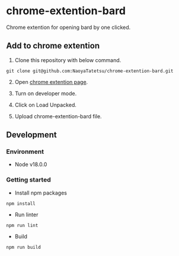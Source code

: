 # chrome-extention-bard
Chrome extention for opening bard by one clicked.

## Add to chrome extention
1. Clone this repository with below command.  

```
git clone git@github.com:NaoyaTatetsu/chrome-extention-bard.git
```

2. Open [chrome extention page](chrome://extensions/).

3. Turn on developer mode.

4. Click on Load Unpacked.

5. Upload chrome-extention-bard file.

## Development
### Environment
- Node v18.0.0

### Getting started
- Install npm packages
```
npm install
```
- Run linter
```
npm run lint
```
- Build
```
npm run build
```